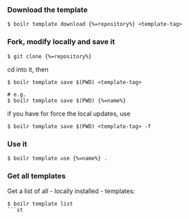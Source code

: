 ### Download the template

```
$ boilr template download {%=repository%} <template-tag>
```

### Fork, modify locally and save it

```
$ git clone {%=repository%}
```

cd into it, then

```
$ boilr template save $(PWD) <template-tag>

# e.g. 
$ boilr template save $(PWD) {%=name%}
```

if you have for force the local updates, use

```
$ boilr template save $(PWD) <template-tag> -f
```

### Use it

```
$ boilr template use {%=name%} .
```

### Get all templates

Get a list of all - locally installed - templates:

```
$ boilr template list
```st
```